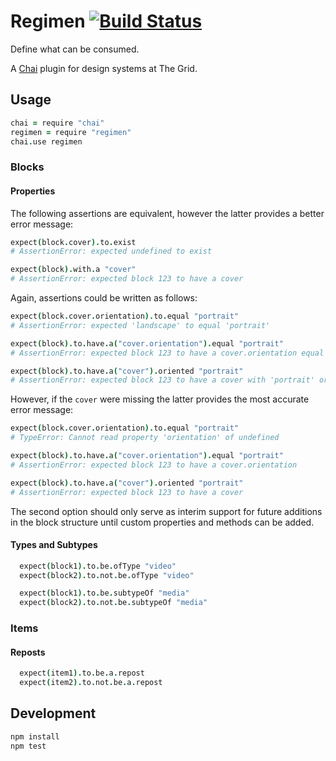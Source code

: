# Regimen [![Build Status](https://travis-ci.org/the-grid/regimen.svg)](https://travis-ci.org/the-grid/regimen)

Define what can be consumed.

A [Chai](http://chaijs.com/) plugin for design systems at The Grid.


## Usage

```coffeescript
chai = require "chai"
regimen = require "regimen"
chai.use regimen
```

### Blocks

#### Properties

The following assertions are equivalent, however the latter provides a better error message:

```coffeescript
expect(block.cover).to.exist
# AssertionError: expected undefined to exist
```

```coffeescript
expect(block).with.a "cover"
# AssertionError: expected block 123 to have a cover
```
Again, assertions could be written as follows:

```coffeescript
expect(block.cover.orientation).to.equal "portrait"
# AssertionError: expected 'landscape' to equal 'portrait'
```

```coffeescript
expect(block).to.have.a("cover.orientation").equal "portrait"
# AssertionError: expected block 123 to have a cover.orientation equal to 'portrait' but got 'landscape'
```

```coffeescript
expect(block).to.have.a("cover").oriented "portrait"
# AssertionError: expected block 123 to have a cover with 'portrait' orientation but got 'landscape'
```
However, if the `cover` were missing the latter provides the most accurate error message:

```coffeescript
expect(block.cover.orientation).to.equal "portrait"
# TypeError: Cannot read property 'orientation' of undefined
```

```coffeescript
expect(block).to.have.a("cover.orientation").equal "portrait"
# AssertionError: expected block 123 to have a cover.orientation
```

```coffeescript
expect(block).to.have.a("cover").oriented "portrait"
# AssertionError: expected block 123 to have a cover
```

The second option should only serve as interim support for future additions in the block structure until custom properties and methods can be added.

#### Types and Subtypes

```coffeescript
  expect(block1).to.be.ofType "video"
  expect(block2).to.not.be.ofType "video"
```

```coffeescript
  expect(block1).to.be.subtypeOf "media"
  expect(block2).to.not.be.subtypeOf "media"
```

### Items

#### Reposts

```coffeescript
  expect(item1).to.be.a.repost
  expect(item2).to.not.be.a.repost
```

## Development

```sh
npm install
npm test
```
